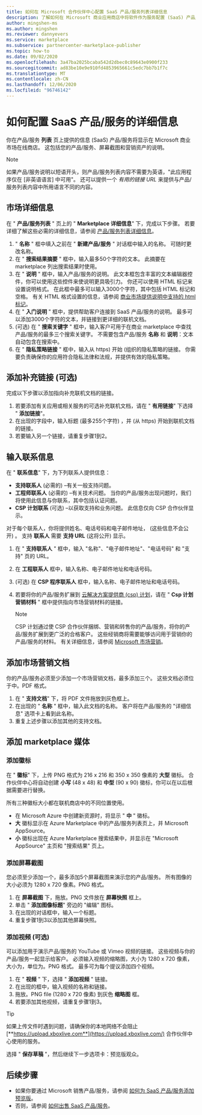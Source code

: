 ```yaml
---
title: 如何在 Microsoft 合作伙伴中心配置 SaaS 产品/服务列表详细信息
description: 了解如何在 Microsoft 商业应用商店中将软件作为服务配置 (SaaS) 产品/服务列表的详细信息。
author: mingshen-ms
ms.author: mingshen
ms.reviewer: dannyevers
ms.service: marketplace
ms.subservice: partnercenter-marketplace-publisher
ms.topic: how-to
ms.date: 09/02/2020
ms.openlocfilehash: 3a47ba2025bcaba542d2dbec0c89643e0900f233
ms.sourcegitcommit: ad83be10e9e910fd4853965661c5edc7bb7b1f7c
ms.translationtype: MT
ms.contentlocale: zh-CN
ms.lasthandoff: 12/06/2020
ms.locfileid: "96746142"
---
```

# <a name="how-to-configure-your-saas-offer-listing-details"></a>如何配置 SaaS 产品/服务的详细信息

你在产品/服务 **列表** 页上提供的信息 (SaaS) 产品/服务将显示在 Microsoft 商业市场在线商店。 这包括您的产品/服务、屏幕截图和营销资产的说明。

> [!NOTE]
> 如果产品/服务说明以短语开头，则产品/服务列表内容不需要为英语，"此应用程序仅在 [非英语语言] 中可用"。 还可以提供一个 *有用的链接 URL* 来提供与产品/服务列表内容中所用语言不同的内容。

## <a name="marketplace-details"></a>市场详细信息

在 " **产品/服务列表** " 页上的 " **Marketplace 详细信息**" 下，完成以下步骤。 若要详细了解这些必需的详细信息，请参阅 [产品/服务列表详细信息](plan-azure-application-offer.md#offer-listing-details)。

1. " **名称** " 框中填入之前在 "  **新建产品/服务** " 对话框中输入的名称。 可随时更改名称。
1. 在 " **搜索结果摘要** " 框中，输入最多50个字符的文本。 此摘要在 marketplace 列出搜索结果时使用。
1. 在 " **说明** " 框中，输入产品/服务的说明。 此文本框包含丰富的文本编辑器控件，你可以使用这些控件来使说明更具吸引力。 你还可以使用 HTML 标记来设置说明格式。 在此框中最多可以输入3000个字符，其中包括 HTML 标记和空格。 有关 HTML 格式设置的信息，请参阅 [商业市场提供说明中支持的 html 标记](supported-html-tags.md)。
1. 在 " **入门说明** " 框中，提供帮助客户连接到 SaaS 产品/服务的说明。 最多可以添加3000个字符的文本，并链接到更详细的联机文档。
1.  (可选) 在 " **搜索关键字** " 框中，输入客户可用于在商业 marketplace 中查找产品/服务的最多三个搜索关键字。 不需要包含产品/服务 **名称** 和 **说明**：文本自动包含在搜索中。
1. 在 " **隐私策略链接** " 框中，输入从 https) 开始 (组织的隐私策略的链接。 你需要负责确保你的应用符合隐私法律和法规，并提供有效的隐私策略。

## <a name="add-supplemental-links-optional"></a>添加补充链接 (可选) 

完成以下步骤以添加指向补充联机文档的链接。

1. 若要添加有关应用或相关服务的可选补充联机文档，请在 " **有用链接**" 下选择 " **添加链接**"。
1. 在出现的字段中，输入标题 (最多255个字符) ，并 (从 https) 开始到联机文档的链接。
1. 若要输入另一个链接，请重复步骤1到2。

## <a name="enter-your-contact-information"></a>输入联系信息

在 " **联系信息**" 下，为下列联系人提供信息：

- **支持联系人**  (必需的) –有关一般支持问题。
- **工程师联系人**  (必需的) –有关技术问题。 当你的产品/服务出现问题时，我们将使用此信息与你联系，其中包括认证问题。
- **CSP 计划联系** (可选) –以获取支持和业务问题。 此信息仅向 CSP 合作伙伴显示。

对于每个联系人，你将提供姓名、电话号码和电子邮件地址， (这些信息不会公开) 。 支持 **联系人** 需要 **支持 URL** (这将公开) 显示。

1. 在 " **支持联系人** " 框中，输入 "名称"、"电子邮件地址"、"电话号码" 和 "支持" 页的 URL。
1. 在 **工程联系人** 框中，输入名称、电子邮件地址和电话号码。
1.  (可选) 在 **CSP 程序联系人** 框中，输入名称、电子邮件地址和电话号码。
1. 若要将你的产品/服务扩展到 [云解决方案提供商 (csp) 计划](cloud-solution-providers.md)，请在 " **Csp 计划营销材料** " 框中提供指向市场营销材料的链接。

   > [!NOTE]
   > CSP 计划通过使 CSP 合作伙伴捆绑、营销和转售你的产品/服务，将你的产品/服务扩展到更广泛的合格客户。 这些经销商将需要能够访问用于营销你的产品/服务的材料。 有关详细信息，请参阅 [Microsoft 市场营销](https://partner.microsoft.com/reach-customers/gtm)。

## <a name="add-marketing-documents"></a>添加市场营销文档

你的产品/服务必须至少添加一个市场营销文档，最多添加三个。 这些文档必须位于中。PDF 格式。

1. 在 " **支持文档**" 下，将 PDF 文件拖放到灰色框上。
1. 在出现的 " **名称** " 框中，输入此文档的名称。 客户将在产品/服务的 "详细信息" 选项卡上看到此名称。
1. 重复上述步骤以添加其他的支持文档。

## <a name="add-your-marketplace-media"></a>添加 marketplace 媒体

### <a name="add-logos"></a>添加徽标

在 " **徽标**" 下，上传 PNG 格式为 216 x 216 和 350 x 350 像素的 **大型** 徽标。 合作伙伴中心将自动创建 **小写** (48 x 48) 和 **中型** (90 x 90) 徽标，你可以在以后根据需要进行替换。

所有三种徽标大小都在联机商店中的不同位置使用。

- 在 Microsoft Azure 中创建新资源时，将显示 " **中** " 徽标。
- **大** 徽标显示在 Azure Marketplace 中的产品/服务列表页上，并 Microsoft AppSource。
- **小** 徽标出现在 Azure Marketplace 搜索结果中，并显示在 "Microsoft AppSource" 主页和 "搜索结果" 页上。

### <a name="add-screenshots"></a>添加屏幕截图

您必须至少添加一个，最多添加5个屏幕截图来演示您的产品/服务。 所有图像的大小必须为 1280 x 720 像素。PNG 格式。

1. 在 **屏幕截图** 下，拖放。PNG 文件放在 **屏幕快照** 框上。
2. 单击 " **添加图像标题**" 旁边的 "编辑" 图标。
3. 在出现的对话框中，输入一个标题。
4. 重复步骤1到3以添加其他屏幕快照。

### <a name="add-videos-optional"></a>添加视频 (可选) 

可以添加用于演示产品/服务的 YouTube 或 Vimeo 视频的链接。 这些视频与你的产品/服务一起显示给客户。 必须输入视频的缩略图，大小为 1280 x 720 像素，大小为，单位为。PNG 格式。 最多可为每个提议添加四个视频。

1. 在 " **视频** " 下，选择 " **添加视频** " 链接。
2. 在出现的框中，输入视频的名称和链接。
3. 拖放。PNG file (1280 x 720 像素) 到灰色 **缩略图** 框。
4. 若要添加其他视频，请重复步骤1到3。

> [!TIP]
> 如果上传文件时遇到问题，请确保你的本地网络不会阻止 [**https://upload.xboxlive.com**](https://upload.xboxlive.com/) 合作伙伴中心使用的服务。

选择 " **保存草稿** "，然后继续下一步选项卡：预览版观众。

## <a name="next-steps"></a>后续步骤

- 如果你要通过 Microsoft 销售产品/服务，请参阅 [如何为 SaaS 产品/服务添加预览版](create-new-saas-offer-preview.md)。 
- 否则，请参阅 [如何出售 SaaS 产品/服务](create-new-saas-offer-marketing.md)。
